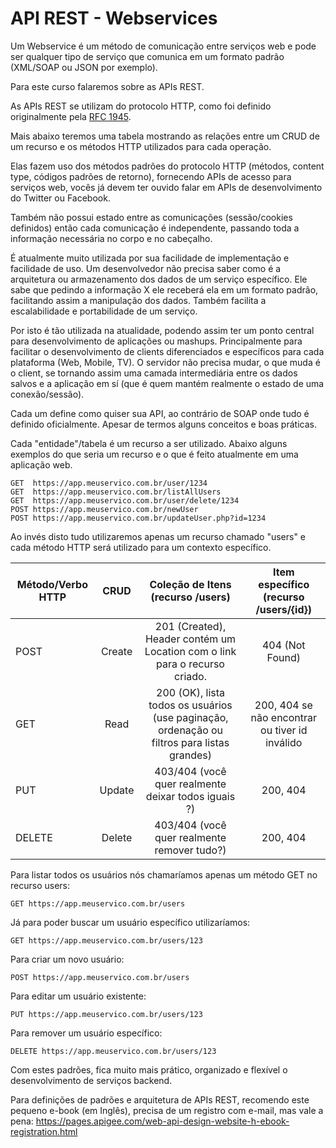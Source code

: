 # API REST - Webservices

Um Webservice é um método de comunicação entre serviços web e pode ser qualquer tipo de serviço que comunica em um formato padrão (XML/SOAP ou JSON por exemplo).

Para este curso falaremos sobre as APIs REST.

As APIs REST se utilizam do protocolo HTTP, como foi definido originalmente pela [RFC 1945](https://datatracker.ietf.org/doc/rfc1945/).

Mais abaixo teremos uma tabela mostrando as relações entre um CRUD de um recurso e os métodos HTTP utilizados para cada operação.

Elas fazem uso dos métodos padrões do protocolo HTTP (métodos, content type, códigos padrões de retorno), fornecendo APIs de acesso para serviços web, vocês já devem ter ouvido falar em APIs de desenvolvimento do Twitter ou Facebook.

Também não possui estado entre as comunicações (sessão/cookies definidos) então cada comunicação é independente, passando toda a informação necessária no corpo e no cabeçalho.

É atualmente muito utilizada por sua facilidade de implementação e facilidade de uso. Um desenvolvedor não precisa saber como é a arquitetura ou armazenamento dos dados de um serviço específico. Ele sabe que pedindo a informação X ele receberá ela em um formato padrão, facilitando assim a manipulação dos dados. Também facilita a escalabilidade e portabilidade de um serviço.

Por isto é tão utilizada na atualidade, podendo assim ter um ponto central para desenvolvimento de aplicações ou mashups. Principalmente para facilitar o desenvolvimento de clients diferenciados e específicos para cada plataforma (Web, Mobile, TV). O servidor não precisa mudar, o que muda é o client, se tornando assim uma camada intermediária entre os dados salvos e a aplicação em sí (que é quem mantém realmente o estado de uma conexão/sessão).

Cada um define como quiser sua API, ao contrário de SOAP onde tudo é definido oficialmente. Apesar de termos alguns conceitos e boas práticas.


Cada "entidade"/tabela é um recurso a ser utilizado. Abaixo alguns exemplos do que seria um recurso e o que é feito atualmente em uma aplicação web.

    GET  https://app.meuservico.com.br/user/1234
    GET  https://app.meuservico.com.br/listAllUsers
    GET  https://app.meuservico.com.br/user/delete/1234
    POST https://app.meuservico.com.br/newUser
    POST https://app.meuservico.com.br/updateUser.php?id=1234

Ao invés disto tudo utilizaremos apenas um recurso chamado "users" e cada método HTTP será utilizado para um contexto específico.

| Método/Verbo HTTP  | CRUD  |  Coleção de Itens (recurso /users) | Item específico (recurso /users/{id})    |
| -------------- |:----------------:|:----------------------:|:-------------------------:|
| POST  | Create  |  201 (Created), Header contém um Location com o link para o recurso criado. | 404 (Not Found) |
| GET  | Read  |  200 (OK), lista todos os usuários (use paginação, ordenação ou filtros para listas grandes) | 200, 404 se não encontrar ou tiver id inválido    |
| PUT  | Update  |  403/404 (você quer realmente deixar todos iguais ?) | 200, 404     |
| DELETE  | Delete  |  403/404 (você quer realmente remover tudo?) | 200, 404    |


Para listar todos os usuários nós chamaríamos apenas um método GET no recurso users:

    GET https://app.meuservico.com.br/users

Já para poder buscar um usuário específico utilizaríamos:

    GET https://app.meuservico.com.br/users/123

Para criar um novo usuário:

    POST https://app.meuservico.com.br/users

Para editar um usuário existente:

    PUT https://app.meuservico.com.br/users/123

Para remover um usuário específico:

    DELETE https://app.meuservico.com.br/users/123

Com estes padrões, fica muito mais prático, organizado e flexível o desenvolvimento de serviços backend.

Para definições de padrões e arquitetura de APIs REST, recomendo este pequeno e-book (em Inglês), precisa de um registro com e-mail, mas vale a pena: <https://pages.apigee.com/web-api-design-website-h-ebook-registration.html>
